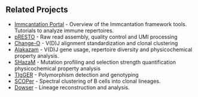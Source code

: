 Related Projects
-------------------------------------------------------------------------------

* [Immcantation Portal](http://immcantation.readthedocs.io) - 
  Overview of the Immcantation framework tools. Tutorials to analyze immune 
  repertoires.
* [pRESTO](http://presto.readthedocs.io) - 
  Raw read assembly, quality control and UMI processing 
* [Change-O](http://changeo.readthedocs.io) - 
  V(D)J alignment standardization and clonal clustering
* [Alakazam](http://alakazam.readthedocs.io) - 
  V(D)J gene usage, repertoire diversity and
  physicochemical property analysis.
* [SHazaM](http://shazam.readthedocs.io) - 
  Mutation profiling and selection strength quantification
  physicochemical property analysis
* [TIgGER](http://tigger.readthedocs.io) - 
  Polymorphism detection and genotyping
* [SCOPer](https://scoper.readthedocs.io) -
  Spectral clustering of B cells into clonal lineages.
* [Dowser](https://dowser.readthedocs.io/) -
  Lineage reconstruction and analysis.
